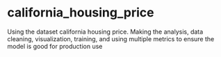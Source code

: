 # california_housing_price
Using the dataset california housing price. Making the analysis, data cleaning, visualization, training, and using multiple metrics to ensure the model is good for production use
